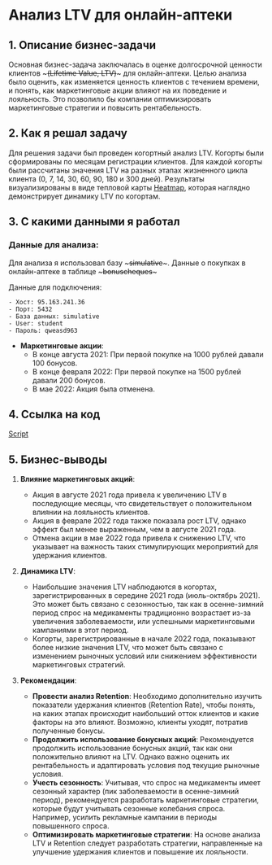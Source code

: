 # Анализ LTV для онлайн-аптеки

## 1. Описание бизнес-задачи

Основная бизнес-задача заключалась в оценке долгосрочной ценности клиентов ~~~(Lifetime Value, LTV)~~~ для онлайн-аптеки. Целью анализа было оценить, как изменяется ценность клиентов с течением времени, и понять, как маркетинговые акции влияют на их поведение и лояльность. Это позволило бы компании оптимизировать маркетинговые стратегии и повысить рентабельность.

## 2. Как я решал задачу

Для решения задачи был проведен когортный анализ LTV. Когорты были сформированы по месяцам регистрации клиентов. Для каждой когорты были рассчитаны значения LTV на разных этапах жизненного цикла клиента (0, 7, 14, 30, 60, 90, 180 и 300 дней). Результаты визуализированы в виде тепловой карты [Heatmap](https://github.com/Sklarone/junior-data_analyst-portfolio/blob/main/SQL_Projects/LTV_cohort_analysis/LTV_cohort_heatmap.png), которая наглядно демонстрирует динамику LTV по когортам.

## 3. С какими данными я работал

### Данные для анализа:
Для анализа я использовал базу ~~~simulative~~~. Данные о покупках в онлайн-аптеке в таблице ~~~bonuscheques~~~

Данные для подключения:
~~~
- Хост: 95.163.241.36
- Порт: 5432
- База данных: simulative
- User: student
- Пароль: qweasd963
~~~
- **Маркетинговые акции**:
  - В конце августа 2021: При первой покупке на 1000 рублей давали 100 бонусов.
  - В конце февраля 2022: При первой покупке на 1500 рублей давали 200 бонусов.
  - В мае 2022: Акция была отменена.

## 4. Ссылка на код
[Script](https://github.com/Sklarone/junior-data_analyst-portfolio/blob/main/SQL_Projects/LTV_cohort_analysis/script.sql)

## 5. Бизнес-выводы

1. **Влияние маркетинговых акций**:
   - Акция в августе 2021 года привела к увеличению LTV в последующие месяцы, что свидетельствует о положительном влиянии на лояльность клиентов.
   - Акция в феврале 2022 года также показала рост LTV, однако эффект был менее выраженным, чем в августе 2021 года.
   - Отмена акции в мае 2022 года привела к снижению LTV, что указывает на важность таких стимулирующих мероприятий для удержания клиентов.

2. **Динамика LTV**:
   - Наибольшие значения LTV наблюдаются в когортах, зарегистрированных в середине 2021 года (июль-октябрь 2021). Это может быть связано с сезонностью, так как в осенне-зимний период спрос на медикаменты традиционно возрастает из-за увеличения заболеваемости, или успешными маркетинговыми кампаниями в этот период.
   - Когорты, зарегистрированные в начале 2022 года, показывают более низкие значения LTV, что может быть связано с изменением рыночных условий или снижением эффективности маркетинговых стратегий.

3. **Рекомендации**:
   - **Провести анализ Retention**: Необходимо дополнительно изучить показатели удержания клиентов (Retention Rate), чтобы понять, на каких этапах происходит наибольший отток клиентов и какие факторы на это влияют. Возможно, клиенты уходят, потратив полученные бонусы.
   - **Продолжить использование бонусных акций**: Рекомендуется продолжить использование бонусных акций, так как они положительно влияют на LTV. Однако важно оценить их рентабельность и адаптировать условия под текущие рыночные условия.
   - **Учесть сезонность**: Учитывая, что спрос на медикаменты имеет сезонный характер (пик заболеваемости в осенне-зимний период), рекомендуется разработать маркетинговые стратегии, которые будут учитывать сезонные колебания спроса. Например, усилить рекламные кампании в периоды повышенного спроса.
   - **Оптимизировать маркетинговые стратегии**: На основе анализа LTV и Retention следует разработать стратегии, направленные на улучшение удержания клиентов и повышение их лояльности.
